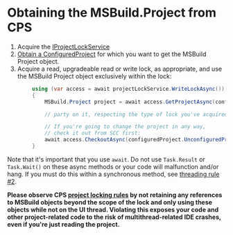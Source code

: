Obtaining the MSBuild.Project from CPS
======================================

1. Acquire the [IProjectLockService](Obtaining_the_IProjectLockService.md)
2. [Obtain a ConfiguredProject](Finding_CPS_in_a_VS_project.md) for which you want 
   to get the MSBuild Project object.
3. Acquire a read, upgradeable read or write lock, as appropriate, and 
   use the MSBuild Project object exclusively within the lock:

```csharp
        using (var access = await projectLockService.WriteLockAsync())
        {
            MSBuild.Project project = await access.GetProjectAsync(configuredProject);

            // party on it, respecting the type of lock you've acquired. 

            // If you're going to change the project in any way, 
            // check it out from SCC first:
            await access.CheckoutAsync(configuredProject.UnconfiguredProject.FullPath);
        }
```

Note that it's important that you use `await`. Do not use `Task.Result` or
`Task.Wait()` on these async methods or your code will malfunction and/or hang.
If you must do this within a synchronous method, see [threading rule #2](3_Threading_Rules.md).

**Please observe CPS [project locking rules](The_Project_Lock.md) by not
retaining any references to MSBuild objects beyond the scope of the lock and
only using these objects while not on the UI thread.  Violating this exposes
your code and other project-related code to the risk of multithread-related
IDE crashes, even if you're just reading the project.**